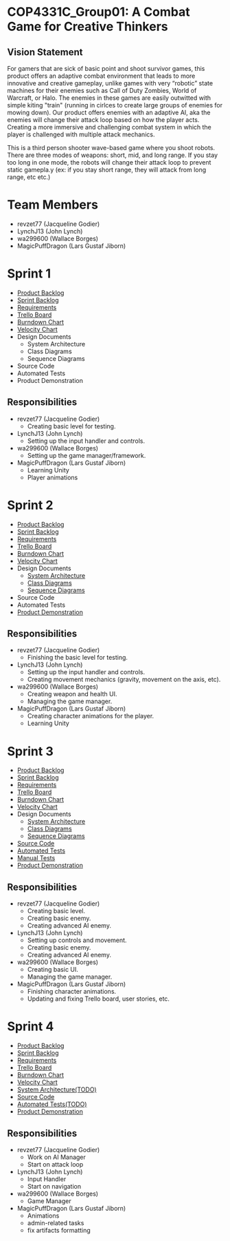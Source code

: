 # COP4331C_Group01: A Combat Game for Creative Thinkers

## Vision Statement

For gamers that are sick of basic point and shoot survivor games, this product offers an adaptive combat environment that leads to more innovative and creative gameplay, unlike games with very “robotic” state machines for their enemies such as Call of Duty Zombies, World of Warcraft, or Halo. The enemies in these games are easily outwitted with simple kiting "train" (running in cirlces to create large groups of enemies for mowing down). Our product offers enemies with an adaptive AI, aka the enemies will change their attack loop based on how the player acts. Creating a more immersive and challenging combat system in which the player is challenged with multiple attack mechanics.

This is a third person shooter wave-based game where you shoot robots. There are three modes of weapons: short, mid, and long range. If you stay too long in one mode, the robots will change their attack loop to prevent static gamepla.y (ex: if you stay short range, they will attack from long range, etc etc.)

# Team Members

- revzet77 (Jacqueline Godier)
- LynchJ13 (John Lynch)
- wa299600 (Wallace Borges)
- MagicPuffDragon (Lars Gustaf Jiborn)

# Sprint 1

- [Product Backlog](https://github.com/revzet77/COP4331C_Group01/blob/master/artifacts/product_backlog.md)
- [Sprint Backlog](https://github.com/revzet77/COP4331C_Group01/blob/master/artifacts/sprint1_backlog.md)
- [Requirements](https://github.com/revzet77/COP4331C_Group01/blob/master/artifacts/requirements.md)
- [Trello Board](https://trello.com/b/zZGtiT6a/poop-project)
- [Burndown Chart](https://docs.google.com/spreadsheets/d/1xQKtZziBmI2Kaf8Ip7wdv32spgtG4dGq3O_bcDauOf0/edit?usp=sharing)
- [Velocity Chart](https://docs.google.com/spreadsheets/d/1xQKtZziBmI2Kaf8Ip7wdv32spgtG4dGq3O_bcDauOf0/edit?usp=sharing)
- Design Documents
  - System Architecture
  - Class Diagrams
  - Sequence Diagrams
- Source Code
- Automated Tests
- Product Demonstration

## Responsibilities
- revzet77 (Jacqueline Godier)
  - Creating basic level for testing.
- LynchJ13 (John Lynch)
  - Setting up the input handler and controls.
- wa299600 (Wallace Borges)
  - Setting up the game manager/framework.
- MagicPuffDragon (Lars Gustaf Jiborn)
  - Learning Unity
  - Player animations

# Sprint 2

- [Product Backlog](https://github.com/revzet77/COP4331C_Group01/blob/master/artifacts/product_backlog.md)
- [Sprint Backlog](https://github.com/revzet77/COP4331C_Group01/blob/master/artifacts/sprint2_backlog.md)
- [Requirements](https://github.com/revzet77/COP4331C_Group01/blob/master/artifacts/requirements.md)
- [Trello Board](https://trello.com/b/zZGtiT6a/poop-project)
- [Burndown Chart](https://docs.google.com/spreadsheets/d/1xQKtZziBmI2Kaf8Ip7wdv32spgtG4dGq3O_bcDauOf0/edit?usp=sharing)
- [Velocity Chart](https://docs.google.com/spreadsheets/d/1xQKtZziBmI2Kaf8Ip7wdv32spgtG4dGq3O_bcDauOf0/edit?usp=sharing)
- Design Documents
  - [System Architecture](https://github.com/revzet77/COP4331C_Group01/blob/master/artifacts/architecture.md)
  - [Class Diagrams](https://github.com/revzet77/COP4331C_Group01/blob/master/artifacts/images/class%20diagram.png)
  - [Sequence Diagrams](https://github.com/revzet77/COP4331C_Group01/raw/master/artifacts/images/interfaceDiagram.jpg)
- Source Code
- Automated Tests
- [Product Demonstration](https://drive.google.com/file/d/12xEmVb24mWP-NjGVrVLQg7SicGMkiBcV/view)

## Responsibilities
- revzet77 (Jacqueline Godier)
  - Finishing the basic level for testing.
- LynchJ13 (John Lynch)
  - Setting up the input handler and controls.
  - Creating movement mechanics (gravity, movement on the axis, etc).
- wa299600 (Wallace Borges)
  - Creating weapon and health UI.
  - Managing the game manager.
- MagicPuffDragon (Lars Gustaf Jiborn)
  - Creating character animations for the player.
  - Learning Unity

# Sprint 3

- [Product Backlog](https://github.com/revzet77/COP4331C_Group01/blob/master/artifacts/product_backlog.md)
- [Sprint Backlog](https://github.com/revzet77/COP4331C_Group01/blob/master/artifacts/sprint3_backlog.md)
- [Requirements](https://github.com/revzet77/COP4331C_Group01/blob/master/artifacts/requirements.md)
- [Trello Board](https://trello.com/b/zZGtiT6a/poop-project)
- [Burndown Chart](https://docs.google.com/spreadsheets/d/1xQKtZziBmI2Kaf8Ip7wdv32spgtG4dGq3O_bcDauOf0/edit?usp=sharing)
- [Velocity Chart](https://docs.google.com/spreadsheets/d/1xQKtZziBmI2Kaf8Ip7wdv32spgtG4dGq3O_bcDauOf0/edit?usp=sharing)
- Design Documents
  - [System Architecture](https://github.com/revzet77/COP4331C_Group01/blob/master/artifacts/architecture.md)
  - [Class Diagrams](https://github.com/revzet77/COP4331C_Group01/blob/master/artifacts/images/class%20diagram.png)
  - [Sequence Diagrams](https://github.com/revzet77/COP4331C_Group01/raw/master/artifacts/images/interfaceDiagram.jpg)
- [Source Code](https://github.com/revzet77/COP4331C_Group01/tree/master/Assets/_Scripts)
- [Automated Tests](https://github.com/revzet77/COP4331C_Group01/blob/master/Assets/_Scripts/testing.cs)
- [Manual Tests](https://github.com/revzet77/COP4331C_Group01/blob/master/artifacts/manual_tests.md)
- [Product Demonstration](https://streamable.com/eq4mc)

## Responsibilities
- revzet77 (Jacqueline Godier)
  - Creating basic level.
  - Creating basic enemy.
  - Creating advanced AI enemy.
- LynchJ13 (John Lynch)
  - Setting up controls and movement.
  - Creating basic enemy.
  - Creating advanced AI enemy.
- wa299600 (Wallace Borges)
  - Creating basic UI.
  - Managing the game manager.
- MagicPuffDragon (Lars Gustaf Jiborn)
  - Finishing character animations.
  - Updating and fixing Trello board, user stories, etc.

# Sprint 4

- [Product Backlog](https://github.com/revzet77/COP4331C_Group01/blob/master/artifacts/product4_backlog.md)
- [Sprint Backlog](https://github.com/revzet77/COP4331C_Group01/blob/master/artifacts/sprint4_backlog.md)
- [Requirements](https://github.com/revzet77/COP4331C_Group01/blob/master/artifacts/requirements.md)
- [Trello Board](https://trello.com/b/zZGtiT6a/poop-project)
- [Burndown Chart](https://docs.google.com/spreadsheets/d/1xQKtZziBmI2Kaf8Ip7wdv32spgtG4dGq3O_bcDauOf0/edit?usp=sharing#gid=1942920166)
- [Velocity Chart](https://docs.google.com/spreadsheets/d/1xQKtZziBmI2Kaf8Ip7wdv32spgtG4dGq3O_bcDauOf0/edit?usp=sharing)
- [System Architecture(TODO)](https://github.com/revzet77/COP4331C_Group01/blob/master/artifacts/architecture.md)
- [Source Code](https://github.com/revzet77/COP4331C_Group01/tree/master/Assets/_Scripts)
- [Automated Tests(TODO)](https://github.com/revzet77/COP4331C_Group01/blob/master/Assets/_Scripts/testing.cs)
- [Product Demonstration](https://streamable.com/3z10x)

## Responsibilities
- revzet77 (Jacqueline Godier)
  - Work on AI Manager
  - Start on attack loop
- LynchJ13 (John Lynch)
  - Input Handler 
   - Start on navigation
- wa299600 (Wallace Borges)
  - Game Manager
- MagicPuffDragon (Lars Gustaf Jiborn)
  - Animations
  - admin-related tasks
  - fix artifacts formatting
